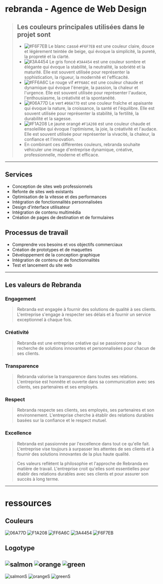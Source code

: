 # rebranda - Agence de Web Design

> ## Les couleurs principales utilisées dans le projet sont 
>- ![#F6F7EB](https://placehold.co/15x15/F6F7EB/F6F7EB.png) Le blanc cassé `#F6F7EB` est une couleur claire, douce et légèrement teintée de beige, qui évoque la simplicité, la pureté, la propreté et la clarté.
>- ![#3A4454](https://placehold.co/15x15/3A4454/3A4454.png) Le gris foncé `#3A4454` est une couleur sombre et élégante qui évoque la stabilité, la neutralité, la sobriété et la maturité. Elle est souvent utilisée pour représenter la sophistication, la rigueur, la modernité et l'efficacité.
>- ![#FF6A6C](https://placehold.co/15x15/FF6A6C/FF6A6C.png) Le rouge vif `#FF6A6C` est une couleur chaude et dynamique qui évoque l'énergie, la passion, la chaleur et l'urgence. Elle est souvent utilisée pour représenter l'audace, l'enthousiasme, la créativité et la spontanéité.
>- ![#06A77D](https://placehold.co/15x15/06A77D/06A77D.png) Le vert `#06A77D` est une couleur fraîche et apaisante qui évoque la nature, la croissance, la santé et l'équilibre. Elle est souvent utilisée pour représenter la stabilité, la fertilité, la durabilité et la sagesse.
>- ![#F1A208](https://placehold.co/15x15/F1A208/F1A208.png) Le jaune orangé `#F1A208` est une couleur chaude et ensoleillée qui évoque l'optimisme, la joie, la créativité et l'audace. Elle est souvent utilisée pour représenter la vivacité, la chaleur, la confiance et l'innovation.
>- En combinant ces différentes couleurs, rebranda souhaite véhiculer une image d'entreprise dynamique, créative, professionnelle, moderne et efficace.
---
## Services
- Conception de sites web professionnels
- Refonte de sites web existants
- Optimisation de la vitesse et des performances
- Intégration de fonctionnalités personnalisées
- Design d'interface utilisateur
- Intégration de contenu multimédia
- Création de pages de destination et de formulaires

## Processus de travail
- Comprendre vos besoins et vos objectifs commerciaux
- Création de prototypes et de maquettes
- Développement de la conception graphique
- Intégration de contenu et de fonctionnalités
- Test et lancement du site web

---
## Les valeurs de Rebranda
### Engagement
> Rebranda est engagée à fournir des solutions de qualité à ses clients. 
> L'entreprise s'engage à respecter ses délais et à fournir un service exceptionnel à chaque fois.

### Créativité
> Rebranda est une entreprise créative qui se passionne pour la recherche de solutions innovantes et personnalisées pour chacun de ses clients.

### Transparence
> Rebranda valorise la transparence dans toutes ses relations. 
> L'entreprise est honnête et ouverte dans sa communication avec ses clients, ses partenaires et ses employés.

### Respect
> Rebranda respecte ses clients, ses employés, ses partenaires et son environnement. 
> L'entreprise cherche à établir des relations durables basées sur la confiance et le respect mutuel.

### Excellence
> Rebranda est passionnée par l'excellence dans tout ce qu'elle fait. 
> L'entreprise vise toujours à surpasser les attentes de ses clients et à fournir des solutions innovantes de la plus haute qualité.

> Ces valeurs reflètent la philosophie et l'approche de Rebranda en matière de travail. 
> L'entreprise croit qu'elles sont essentielles pour établir des relations durables avec ses clients et pour assurer son succès à long terme.

---
# ressources
## Couleurs
![06A77D](./src/06A77D.png)
![F1A208](./src/F1A208.png)
![FF6A6C](./src/FF6A6C.png)
![3A4454](./src/3A4454.png)
![F6F7EB](./src/F6F7EB.png)

## Logotype

![salmon](./src/salmon.png)
![orange](./src/orange.png)
![green](./src/green.png)
----
![salmonS](./src/salmonS.png)
![orangeS](./src/orangeS.png)
![greenS](./src/greenS.png)


